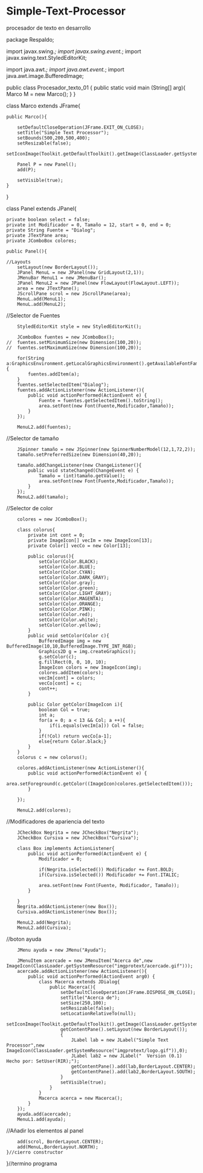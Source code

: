 # Simple-Text-Processor
procesador de texto en desarrollo

package Respaldo;

import javax.swing.*;
import javax.swing.event.*;
import javax.swing.text.StyledEditorKit;

import java.awt.*;
import java.awt.event.*;
import java.awt.image.BufferedImage;

public class Procesador_texto_01 {
	public static void main (String[] arg){
		Marco M = new Marco();
	}
}

class Marco extends JFrame{
	
	public Marco(){
		
		setDefaultCloseOperation(JFrame.EXIT_ON_CLOSE);
		setTitle("Simple Text Processor");
		setBounds(500,200,500,400);
		setResizable(false);
		setIconImage(Toolkit.getDefaultToolkit().getImage(ClassLoader.getSystemResource("imgprotext/logo.gif")));
		
		Panel P = new Panel();
		add(P);
		
		setVisible(true);
	}
}

class Panel extends JPanel{
	
	private boolean select = false;
	private int Modificador = 0, Tamaño = 12, start = 0, end = 0;
	private String Fuente = "Dialog";
	private JTextPane area;
	private JComboBox colores;
	
	public Panel(){
		
	//Layouts
		setLayout(new BorderLayout());
		JPanel MenuL = new JPanel(new GridLayout(2,1));
		JMenuBar MenuL1 = new JMenuBar();
		JPanel MenuL2 = new JPanel(new FlowLayout(FlowLayout.LEFT));
		area = new JTextPane();
		JScrollPane scrol = new JScrollPane(area);
		MenuL.add(MenuL1);
		MenuL.add(MenuL2);

//Selector de Fuentes

		StyledEditorKit style = new StyledEditorKit();
		
		JComboBox fuentes = new JComboBox();
	//	fuentes.setMinimumSize(new Dimension(100,20));
	//	fuentes.setMaximumSize(new Dimension(100,20));
		
		for(String a:GraphicsEnvironment.getLocalGraphicsEnvironment().getAvailableFontFamilyNames()){
			fuentes.addItem(a);
		}
		fuentes.setSelectedItem("Dialog");
		fuentes.addActionListener(new ActionListener(){
			public void actionPerformed(ActionEvent e) {
				Fuente = fuentes.getSelectedItem().toString(); 
				area.setFont(new Font(Fuente,Modificador,Tamaño));
			}		
		});
		
		MenuL2.add(fuentes);

//Selector de tamaño

		JSpinner tamaño = new JSpinner(new SpinnerNumberModel(12,1,72,2));
		tamaño.setPreferredSize(new Dimension(40,20));
		
		tamaño.addChangeListener(new ChangeListener(){
			public void stateChanged(ChangeEvent e) {
				Tamaño = (int)tamaño.getValue();
				area.setFont(new Font(Fuente,Modificador,Tamaño));
			}
		});
		MenuL2.add(tamaño);	
		
//Selector de color

		colores = new JComboBox();

		class colorus{
			private int cont = 0;
			private ImageIcon[] vecIm = new ImageIcon[13];
			private Color[] vecCo = new Color[13];
			
			public colorus(){
				setColor(Color.BLACK);
				setColor(Color.BLUE);
				setColor(Color.CYAN);
				setColor(Color.DARK_GRAY);
				setColor(Color.gray);
				setColor(Color.green);
				setColor(Color.LIGHT_GRAY);
				setColor(Color.MAGENTA);
				setColor(Color.ORANGE);
				setColor(Color.PINK);
				setColor(Color.red);
				setColor(Color.white);
				setColor(Color.yellow);
			}
			public void setColor(Color c){
				BufferedImage img = new BufferedImage(10,10,BufferedImage.TYPE_INT_RGB);
				Graphics2D g = img.createGraphics();
				g.setColor(c);
				g.fillRect(0, 0, 10, 10);
				ImageIcon colors = new ImageIcon(img);
				colores.addItem(colors);
				vecIm[cont] = colors;
				vecCo[cont] = c;
				cont++;
			}

			public Color getColor(ImageIcon i){
				boolean Col = true;
				int a;
				for(a = 0; a < 13 && Col; a ++){
					if(i.equals(vecIm[a])) Col = false;
				}
				if(!Col) return vecCo[a-1];
				else{return Color.black;}
			}
		}
		colorus c = new colorus();
		
		colores.addActionListener(new ActionListener(){
			public void actionPerformed(ActionEvent e) {
				area.setForeground(c.getColor((ImageIcon)colores.getSelectedItem()));
			}
			
		});

		MenuL2.add(colores);

//Modificadores de apariencia del texto

		JCheckBox Negrita = new JCheckBox("Negrita");
		JCheckBox Cursiva = new JCheckBox("Cursiva");
				
		class Box implements ActionListener{
			public void actionPerformed(ActionEvent e) {
				Modificador = 0;
						
				if(Negrita.isSelected()) Modificador += Font.BOLD;
				if(Cursiva.isSelected()) Modificador += Font.ITALIC;
						
				area.setFont(new Font(Fuente, Modificador, Tamaño));		
			}
					
		}
		Negrita.addActionListener(new Box());
		Cursiva.addActionListener(new Box());
				
		MenuL2.add(Negrita);
		MenuL2.add(Cursiva);

//boton ayuda

		JMenu ayuda = new JMenu("Ayuda");
		
		JMenuItem acercade = new JMenuItem("Acerca de",new ImageIcon(ClassLoader.getSystemResource("imgprotext/acercade.gif")));
		acercade.addActionListener(new ActionListener(){
			public void actionPerformed(ActionEvent arg0) {
				class Macerca extends JDialog{
					public Macerca(){
						setDefaultCloseOperation(JFrame.DISPOSE_ON_CLOSE);
						setTitle("Acerca de");
						setSize(250,100);
						setResizable(false);
						setLocationRelativeTo(null);
						setIconImage(Toolkit.getDefaultToolkit().getImage(ClassLoader.getSystemResource("imgprotext/acercade.gif")));
						getContentPane().setLayout(new BorderLayout());
						{
							JLabel lab = new JLabel("Simple Text Processor",new ImageIcon(ClassLoader.getSystemResource("imgprotext/logo.gif")),0);
							JLabel lab2 = new JLabel("  Version (0.1)    Hecho por: SetUser(RIR);");
							getContentPane().add(lab,BorderLayout.CENTER);
							getContentPane().add(lab2,BorderLayout.SOUTH);
						}
						setVisible(true);
					}
				}
				Macerca acerca = new Macerca();
			}
		});
		ayuda.add(acercade);
		MenuL1.add(ayuda);

//Añadir los elementos al panel

		add(scrol, BorderLayout.CENTER);
		add(MenuL,BorderLayout.NORTH);
	}//cierro constructor

}//termino programa
